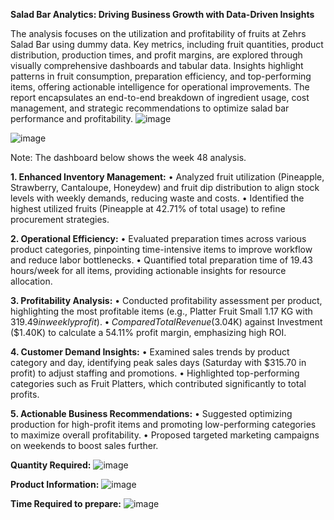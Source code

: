 **Salad Bar Analytics: Driving Business Growth with Data-Driven Insights**

The analysis focuses on the utilization and profitability of fruits at Zehrs Salad Bar using dummy data. Key metrics, including fruit quantities, product distribution, production times, and profit margins, are explored through visually comprehensive dashboards and tabular data. Insights highlight patterns in fruit consumption, preparation efficiency, and top-performing items, offering actionable intelligence for operational improvements. The report encapsulates an end-to-end breakdown of ingredient usage, cost management, and strategic recommendations to optimize salad bar performance and profitability.
![image](https://github.com/user-attachments/assets/75e4d992-ec0e-49d2-9611-500a8e0d682b)

![image](https://github.com/user-attachments/assets/bb5dd517-a9f5-4a4d-81ca-c17be8786051)

Note: The dashboard below shows the week 48 analysis.

**1.	Enhanced Inventory Management:**
•	Analyzed fruit utilization (Pineapple, Strawberry, Cantaloupe, Honeydew) and fruit dip distribution to align stock levels with weekly demands, reducing waste and costs.
•	Identified the highest utilized fruits (Pineapple at 42.71% of total usage) to refine procurement strategies.

**2.	Operational Efficiency:**
•	Evaluated preparation times across various product categories, pinpointing time-intensive items to improve workflow and reduce labor bottlenecks.
•	Quantified total preparation time of 19.43 hours/week for all items, providing actionable insights for resource allocation.

**3.	Profitability Analysis:**
•	Conducted profitability assessment per product, highlighting the most profitable items (e.g., Platter Fruit Small 1.17 KG with $319.49 in weekly profit).
•	Compared Total Revenue ($3.04K) against Investment ($1.40K) to calculate a 54.11% profit margin, emphasizing high ROI.

**4.	Customer Demand Insights:**
•	Examined sales trends by product category and day, identifying peak sales days (Saturday with $315.70 in profit) to adjust staffing and promotions.
•	Highlighted top-performing categories such as Fruit Platters, which contributed significantly to total profits.

**5.	Actionable Business Recommendations:**
•	Suggested optimizing production for high-profit items and promoting low-performing categories to maximize overall profitability.
•	Proposed targeted marketing campaigns on weekends to boost sales further.

**Quantity Required:**
 ![image](https://github.com/user-attachments/assets/023c292d-075c-4ee1-8fb6-66c750bfee60)

**Product Information:**
 ![image](https://github.com/user-attachments/assets/4b15670f-de7d-4e7b-a641-1f260fddb683)

**Time Required to prepare:**
 ![image](https://github.com/user-attachments/assets/6650d818-02a4-482b-9600-fb1c086d03d9)

